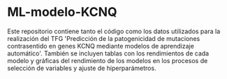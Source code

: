 # ML-modelo-KCNQ
Este repositorio contiene tanto el código como los datos utilizados para la realización del TFG 'Predicción de la patogenicidad de mutaciones contrasentido en genes KCNQ mediante modelos de aprendizaje automático'. También se incluyen tablas con los rendimientos de cada modelo y gráficas del rendimiento de los modelos en los procesos de selección de variables y ajuste de hiperparámetros.
